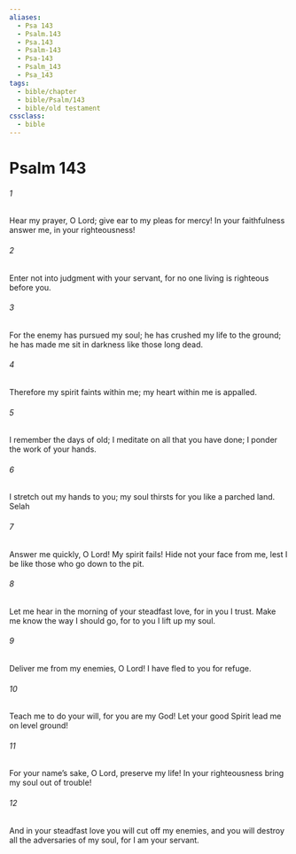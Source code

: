 ```yaml
---
aliases:
  - Psa 143
  - Psalm.143
  - Psa.143
  - Psalm-143
  - Psa-143
  - Psalm_143
  - Psa_143
tags:
  - bible/chapter
  - bible/Psalm/143
  - bible/old testament
cssclass:
  - bible
---
```


# Psalm 143

###### 1
Hear my prayer, O Lord; give ear to my pleas for mercy! In your faithfulness answer me, in your righteousness!
###### 2
Enter not into judgment with your servant, for no one living is righteous before you.
###### 3
For the enemy has pursued my soul; he has crushed my life to the ground; he has made me sit in darkness like those long dead.
###### 4
Therefore my spirit faints within me; my heart within me is appalled.
###### 5
I remember the days of old; I meditate on all that you have done; I ponder the work of your hands.
###### 6
I stretch out my hands to you; my soul thirsts for you like a parched land. Selah
###### 7
Answer me quickly, O Lord! My spirit fails! Hide not your face from me, lest I be like those who go down to the pit.
###### 8
Let me hear in the morning of your steadfast love, for in you I trust. Make me know the way I should go, for to you I lift up my soul.
###### 9
Deliver me from my enemies, O Lord! I have fled to you for refuge.
###### 10
Teach me to do your will, for you are my God! Let your good Spirit lead me on level ground!
###### 11
For your name’s sake, O Lord, preserve my life! In your righteousness bring my soul out of trouble!
###### 12
And in your steadfast love you will cut off my enemies, and you will destroy all the adversaries of my soul, for I am your servant.


